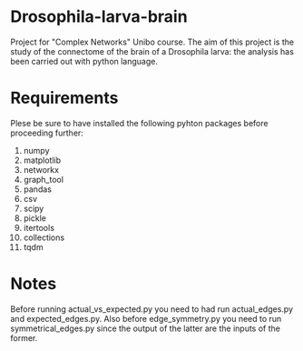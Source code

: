# Drosophila-larva-brain
Project for "Complex Networks" Unibo course.
The aim of this project is the study of the connectome of the brain of a Drosophila larva: the analysis has been carried out with python language.
# Requirements
Plese be sure to have installed the following pyhton packages before proceeding further:
 1. numpy
 2. matplotlib
 3. networkx
 4. graph_tool
 5. pandas
 6. csv
 7. scipy
 8. pickle
 9. itertools
 10. collections
 11. tqdm
# Notes
Before running actual_vs_expected.py you need to had run actual_edges.py and expected_edges.py.
Also before edge_symmetry.py you need to run symmetrical_edges.py since the output of the latter are the inputs of the former.

